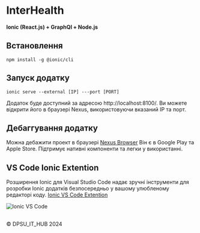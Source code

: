 # InterHealth

**Ionic (React.js) + GraphQl + Node.js**

## Встановлення
   ```shell
npm install -g @ionic/cli
```
## Запуск додатку

```shell
ionic serve --external [IP] ---port [PORT]
```

Додаток буде доступний за адресою http://localhost:8100/. Ви можете відкрити його в браузері Nexus, використовуючи вказаний IP та порт.


## Дебаггування додатку

Можна дебажити проект в браузері  [Nexus Browser](https://nexusbrowser.com/home)
Він є в Google Play та Apple Store. Підтримує нативні компоненти та легки у використанні.


## VS Code Ionic Extention

Розширення Ionic для Visual Studio Code надає зручні інструменти для розробки Ionic додатків безпосередньо у вашому улюбленому редакторі коду.
 [Ionic VS Code Extention](https://marketplace.visualstudio.com/items?itemName=ionic.ionic)
 

![Ionic VS Code](https://user-images.githubusercontent.com/84595830/159510276-6766a5b8-132d-4284-a3fa-cd6374d64891.gif)



## 

&copy; DPSU_IT_HUB 2024

